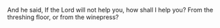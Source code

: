 And he said, If the Lord will not help you, how shall I help you? From the threshing floor, or from the winepress?
